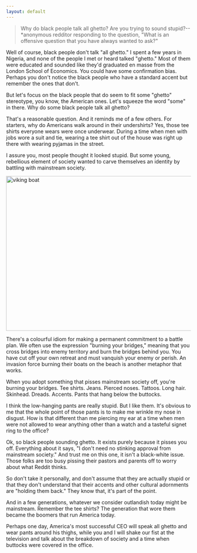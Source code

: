 ```yaml
---
layout: default
---
```


> Why do black people talk all ghetto? Are you trying to sound stupid?--*anonymous redditor responding to the question, "What is an offensive question that you have always wanted to ask?"

Well of course, black people don't talk "all ghetto." I spent a few years in Nigeria, and none of the people I met or heard talked "ghetto." Most of them were educated and sounded like they'd graduated en masse from the London School of Economics. You could have some confirmation bias. Perhaps you don't notice the black people who have a standard accent but remember the ones that don't.

But let's focus on the black people that do seem to fit some "ghetto" stereotype, you know, the American ones. Let's squeeze the word "some" in there. Why do some black people talk all ghetto?

That's a reasonable question. And it reminds me of a few others. For starters, why do Americans walk around in their undershirts? Yes, those tee shirts everyone wears were once underwear. During a time when men with jobs wore a suit and tie, wearing a tee shirt out of the house was right up there with wearing pyjamas in the street.

I assure you, most people thought it looked stupid. But some young, rebellious element of society wanted to carve themselves an identity by battling with mainstream society.

<a href="http://www.flickr.com/photos/chatiryworld/337738505/" title="viking boat by chatirygirl, on Flickr"><img src="http://farm1.staticflickr.com/139/337738505_5602452f1e_z.jpg" width="640" height="421" alt="viking boat"></a>

There's a colourful idiom for making a permanent commitment to a battle plan. We often use the expression "burning your bridges," meaning that you cross bridges into enemy territory and burn the bridges behind you. You have cut off your own retreat and must vanquish your enemy or perish. An invasion force burning their boats on the beach is another metaphor that works.

When you adopt something that pisses mainstream society off, you're burning your bridges. Tee shirts. Jeans. Pierced noses. Tattoos. Long hair. Skinhead. Dreads. Accents. Pants that hang below the buttocks.

I think the low-hanging pants are really stupid. But I like them. It's obvious to me that the whole point of those pants is to make me wrinkle my nose in disgust. How is that different than me piercing my ear at a time when men were not allowed to wear anything other than a watch and a tasteful signet ring to the office?

Ok, so black people sounding ghetto. It exists purely because it pisses you off. Everything about it says, "I don't need no stinking approval from mainstream society." And trust me on this one, it isn't a black-white issue. Those folks are too busy pissing their pastors and parents off to worry about what Reddit thinks.

So don't take it personally, and don't assume that they are actually stupid or that they don't understand that their accents and other cultural adornments are "holding them back." They know that, it's part of the point.

And in a few generations, whatever we consider outlandish today might be mainstream. Remember the tee shirts? The generation that wore them became the boomers that run America today.

Perhaps one day, America's most successful CEO will speak all ghetto and wear pants around his thighs, while you and I will shake our fist at the television and talk about the breakdown of society and a time when buttocks were covered in the office.